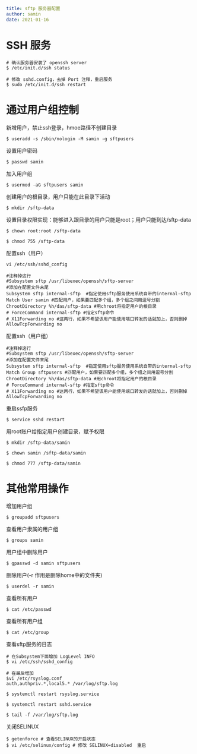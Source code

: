 ```yaml
title: sftp 服务器配置
author: samin
date: 2021-01-16
```

# SSH 服务

```shell
# 确认服务器安装了 openssh server
$ /etc/init.d/ssh status

# 修改 sshd.config，去掉 Port 注释，重启服务
$ sudo /etc/init.d/ssh restart
```

# 通过用户组控制

新增用户，禁止ssh登录，hmoe路径不创建目录

```shell
$ useradd -s /sbin/nologin -M samin -g sftpusers
```

设置用户密码

```shell
$ passwd samin
```

加入用户组

```shell
$ usermod -aG sftpusers samin
```

创建用户的根目录，用户只能在此目录下活动

```shell
$ mkdir /sftp-data
```

设置目录权限实现：能够进入跟目录的用户只能是root；用户只能到达/sftp-data

```shell
$ chown root:root /sftp-data
```
```shell
$ chmod 755 /sftp-data
```

配置ssh（用户）

```shell
vi /etc/ssh/sshd_config
```

```
#注释掉这行  
#Subsystem sftp /usr/libexec/openssh/sftp-server
#添加在配置文件末尾
Subsystem sftp internal-sftp  #指定使用sftp服务使用系统自带的internal-sftp
Match User samin #匹配用户，如果要匹配多个组，多个组之间用逗号分割
ChrootDirectory %h/das/sftp-data #用chroot将指定用户的根目录
# ForceCommand internal-sftp #指定sftp命令
# X11Forwarding no #这两行，如果不希望该用户能使用端口转发的话就加上，否则删掉
AllowTcpForwarding no
```

配置ssh（用户组）

```
#注释掉这行  
#Subsystem sftp /usr/libexec/openssh/sftp-server
#添加在配置文件末尾
Subsystem sftp internal-sftp  #指定使用sftp服务使用系统自带的internal-sftp
Match Group sftpusers #匹配用户，如果要匹配多个组，多个组之间用逗号分割
ChrootDirectory %h/das/sftp-data #用chroot将指定用户的根目录
# ForceCommand internal-sftp #指定sftp命令
# X11Forwarding no #这两行，如果不希望该用户能使用端口转发的话就加上，否则删掉
AllowTcpForwarding no
```

重启ssfp服务

```shell
$ service sshd restart
```

用root账户给指定用户创建目录，赋予权限

```shell
$ mkdir /sftp-data/samin

$ chown samin /sftp-data/samin

$ chmod 777 /sftp-data/samin  
```

# 其他常用操作

增加用户组

```shell
$ groupadd sftpusers
```

查看用户隶属的用户组

```shell
$ groups samin
```

用户组中删除用户

```shell
$ gpasswd -d samin sftpusers
```

删除用户(-r 作用是删除home中的文件夹)

```shell
$ userdel -r samin
```

查看所有用户

```shell
$ cat /etc/passwd
```

查看所有用户组

```shell
$ cat /etc/group
```

查看sftp服务的日志

```shell
# 在Subsystem下面增加 LogLevel INFO
$ vi /etc/ssh/sshd_config

# 在最后增加
$vi /etc/rsyslog.conf
auth,authpriv.*,local5.* /var/log/sftp.log

$ systemctl restart rsyslog.service

$ systemctl restart sshd.service

$ tail -f /var/log/sftp.log
```

关闭SELINUX

```shell
$ getenforce # 查看SELINUX的开启状态
$ vi /etc/selinux/config # 修改 SELINUX=disabled  重启
```
